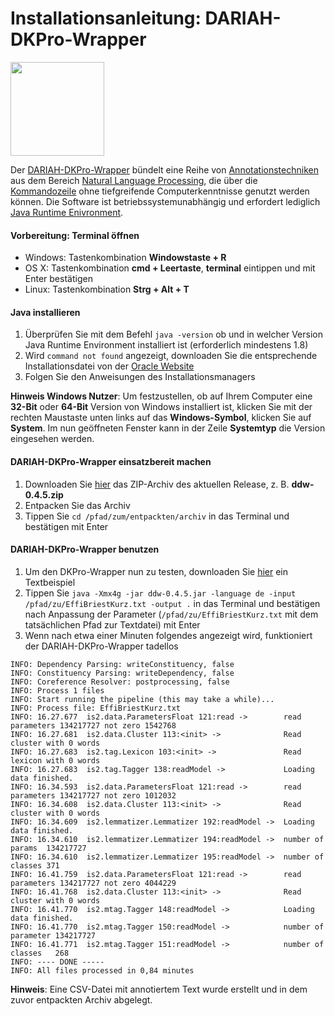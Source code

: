 # Installationsanleitung: DARIAH-DKPro-Wrapper
<img src="https://www.ukp.tu-darmstadt.de/fileadmin/user_upload/Shared_Icons/DKPro.png" width="150" height="150">

Der [DARIAH-DKPro-Wrapper](https://github.com/DARIAH-DE/DARIAH-DKPro-Wrapper) bündelt eine Reihe von [Annotationstechniken](https://github.com/DARIAH-DE/DARIAH-DKPro-Wrapper/blob/master/doc/tutorial.adoc#AvailableComponents) aus dem Bereich [Natural Language Processing](https://en.wikipedia.org/wiki/Natural_language_processing), die über die [Kommandozeile](https://de.wikipedia.org/wiki/Kommandozeile) ohne tiefgreifende Computerkenntnisse genutzt werden können. Die Software ist betriebssystemunabhängig und erfordert lediglich [Java Runtime Enivronment](https://de.wikipedia.org/wiki/Java-Laufzeitumgebung).

#### Vorbereitung: Terminal öffnen
- Windows: Tastenkombination **Windowstaste + R**
- OS X: Tastenkombination **cmd + Leertaste**, **terminal** eintippen und mit Enter bestätigen
- Linux: Tastenkombination **Strg + Alt + T**

#### Java installieren
1. Überprüfen Sie mit dem Befehl `java -version` ob und in welcher Version Java Runtime Environment installiert ist (erforderlich mindestens 1.8)
2. Wird `command not found` angezeigt, downloaden Sie die entsprechende Installationsdatei von der [Oracle Website](http://www.oracle.com/technetwork/java/javase/downloads/jre8-downloads-2133155.html)
3. Folgen Sie den Anweisungen des Installationsmanagers

**Hinweis Windows Nutzer**: Um festzustellen, ob auf Ihrem Computer eine **32-Bit** oder **64-Bit** Version von Windows installiert ist, klicken Sie mit der rechten Maustaste unten links auf das **Windows-Symbol**, klicken Sie auf **System**. Im nun geöffneten Fenster kann in der Zeile **Systemtyp** die Version eingesehen werden.

#### DARIAH-DKPro-Wrapper einsatzbereit machen
1. Downloaden Sie [hier](https://github.com/DARIAH-DE/DARIAH-DKPro-Wrapper/releases) das ZIP-Archiv des aktuellen Release, z. B. **ddw-0.4.5.zip**
2. Entpacken Sie das Archiv
3. Tippen Sie `cd /pfad/zum/entpackten/archiv` in das Terminal und bestätigen mit Enter

#### DARIAH-DKPro-Wrapper benutzen
1. Um den DKPro-Wrapper nun zu testen, downloaden Sie [hier](https://wiki.de.dariah.eu/download/attachments/40213783/EffiBriestKurz.txt) ein Textbeispiel
2. Tippen Sie `java -Xmx4g -jar ddw-0.4.5.jar -language de -input /pfad/zu/EffiBriestKurz.txt -output .` in das Terminal und bestätigen nach Anpassung der Parameter (`/pfad/zu/EffiBriestKurz.txt` mit dem tatsächlichen Pfad zur Textdatei) mit Enter
3. Wenn nach etwa einer Minuten folgendes angezeigt wird, funktioniert der DARIAH-DKPro-Wrapper tadellos

~~~
INFO: Dependency Parsing: writeConstituency, false
INFO: Constituency Parsing: writeDependency, false
INFO: Coreference Resolver: postprocessing, false
INFO: Process 1 files
INFO: Start running the pipeline (this may take a while)...
INFO: Process file: EffiBriestKurz.txt
INFO: 16.27.677  is2.data.ParametersFloat 121:read ->        read parameters 134217727 not zero 1542768
INFO: 16.27.681  is2.data.Cluster 113:<init> ->              Read cluster with 0 words 
INFO: 16.27.683  is2.tag.Lexicon 103:<init> ->               Read lexicon with 0 words 
INFO: 16.27.683  is2.tag.Tagger 138:readModel ->             Loading data finished. 
INFO: 16.34.593  is2.data.ParametersFloat 121:read ->        read parameters 134217727 not zero 1012032
INFO: 16.34.608  is2.data.Cluster 113:<init> ->              Read cluster with 0 words 
INFO: 16.34.609  is2.lemmatizer.Lemmatizer 192:readModel ->  Loading data finished. 
INFO: 16.34.610  is2.lemmatizer.Lemmatizer 194:readModel ->  number of params  134217727
INFO: 16.34.610  is2.lemmatizer.Lemmatizer 195:readModel ->  number of classes 371
INFO: 16.41.759  is2.data.ParametersFloat 121:read ->        read parameters 134217727 not zero 4044229
INFO: 16.41.768  is2.data.Cluster 113:<init> ->              Read cluster with 0 words 
INFO: 16.41.770  is2.mtag.Tagger 148:readModel ->            Loading data finished. 
INFO: 16.41.770  is2.mtag.Tagger 150:readModel ->            number of parameter 134217727
INFO: 16.41.771  is2.mtag.Tagger 151:readModel ->            number of classes   268
INFO: ---- DONE -----
INFO: All files processed in 0,84 minutes
~~~

**Hinweis**: Eine CSV-Datei mit annotiertem Text wurde erstellt und in dem zuvor entpackten Archiv abgelegt.
